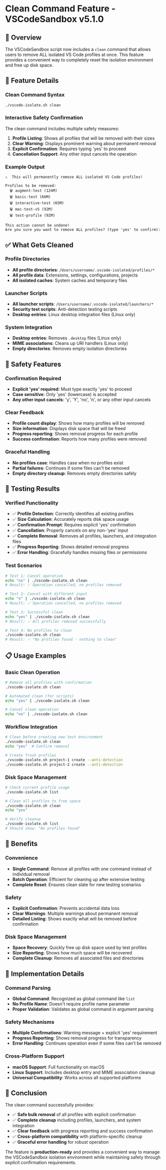 # Clean Command Feature - VSCodeSandbox v5.1.0

## 🎯 Overview

The VSCodeSandbox script now includes a `clean` command that allows users to remove ALL isolated VS Code profiles at once. This feature provides a convenient way to completely reset the isolation environment and free up disk space.

## 🚀 Feature Details

### **Clean Command Syntax**
```bash
./vscode-isolate.sh clean
```

### **Interactive Safety Confirmation**
The clean command includes multiple safety measures:

1. **Profile Listing**: Shows all profiles that will be removed with their sizes
2. **Clear Warning**: Displays prominent warning about permanent removal
3. **Explicit Confirmation**: Requires typing 'yes' to proceed
4. **Cancellation Support**: Any other input cancels the operation

### **Example Output**
```
⚠️  This will permanently remove ALL isolated VS Code profiles!

Profiles to be removed:
  🗑️ augment-test (124M)
  🗑️ basic-test (66M)
  🗑️ interactive-test (65M)
  🗑️ mac-test-v5 (92M)
  🗑️ test-profile (92M)

This action cannot be undone!
Are you sure you want to remove ALL profiles? (type 'yes' to confirm): 
```

## ✅ What Gets Cleaned

### **Profile Directories**
- **All profile directories**: `/Users/username/.vscode-isolated/profiles/*`
- **All profile data**: Extensions, settings, configurations, projects
- **All isolated caches**: System caches and temporary files

### **Launcher Scripts**
- **All launcher scripts**: `/Users/username/.vscode-isolated/launchers/*`
- **Security test scripts**: Anti-detection testing scripts
- **Desktop entries**: Linux desktop integration files (Linux only)

### **System Integration**
- **Desktop entries**: Removes `.desktop` files (Linux only)
- **MIME associations**: Cleans up URI handlers (Linux only)
- **Empty directories**: Removes empty isolation directories

## 🔧 Safety Features

### **Confirmation Required**
- **Explicit 'yes' required**: Must type exactly 'yes' to proceed
- **Case sensitive**: Only 'yes' (lowercase) is accepted
- **Any other input cancels**: 'y', 'Y', 'no', 'n', or any other input cancels

### **Clear Feedback**
- **Profile count display**: Shows how many profiles will be removed
- **Size information**: Displays disk space that will be freed
- **Progress reporting**: Shows removal progress for each profile
- **Success confirmation**: Reports how many profiles were removed

### **Graceful Handling**
- **No profiles case**: Handles case when no profiles exist
- **Partial failures**: Continues if some files can't be removed
- **Empty directory cleanup**: Removes empty directories safely

## 🧪 Testing Results

### **Verified Functionality**
- ✅ **Profile Detection**: Correctly identifies all existing profiles
- ✅ **Size Calculation**: Accurately reports disk space usage
- ✅ **Confirmation Prompt**: Requires explicit 'yes' confirmation
- ✅ **Cancellation**: Properly cancels on any non-'yes' input
- ✅ **Complete Removal**: Removes all profiles, launchers, and integration files
- ✅ **Progress Reporting**: Shows detailed removal progress
- ✅ **Error Handling**: Gracefully handles missing files or permissions

### **Test Scenarios**
```bash
# Test 1: Cancel operation
echo "no" | ./vscode-isolate.sh clean
# Result: ✅ Operation cancelled, no profiles removed

# Test 2: Cancel with different input
echo "n" | ./vscode-isolate.sh clean
# Result: ✅ Operation cancelled, no profiles removed

# Test 3: Successful clean
echo "yes" | ./vscode-isolate.sh clean
# Result: ✅ All profiles removed successfully

# Test 4: No profiles to clean
./vscode-isolate.sh clean
# Result: ✅ "No profiles found - nothing to clean"
```

## 📋 Usage Examples

### **Basic Clean Operation**
```bash
# Remove all profiles with confirmation
./vscode-isolate.sh clean

# Automated clean (for scripts)
echo "yes" | ./vscode-isolate.sh clean

# Cancel clean operation
echo "no" | ./vscode-isolate.sh clean
```

### **Workflow Integration**
```bash
# Clean before creating new test environment
./vscode-isolate.sh clean
echo "yes"  # Confirm removal

# Create fresh profiles
./vscode-isolate.sh project-1 create --anti-detection
./vscode-isolate.sh project-2 create --anti-detection
```

### **Disk Space Management**
```bash
# Check current profile usage
./vscode-isolate.sh list

# Clean all profiles to free space
./vscode-isolate.sh clean
echo "yes"

# Verify cleanup
./vscode-isolate.sh list
# Should show: "No profiles found"
```

## 🎯 Benefits

### **Convenience**
- **Single Command**: Remove all profiles with one command instead of individual removal
- **Batch Operation**: Efficient for cleaning up after extensive testing
- **Complete Reset**: Ensures clean slate for new testing scenarios

### **Safety**
- **Explicit Confirmation**: Prevents accidental data loss
- **Clear Warnings**: Multiple warnings about permanent removal
- **Detailed Listing**: Shows exactly what will be removed before confirmation

### **Disk Space Management**
- **Space Recovery**: Quickly free up disk space used by test profiles
- **Size Reporting**: Shows how much space will be recovered
- **Complete Cleanup**: Removes all associated files and directories

## 🔧 Implementation Details

### **Command Parsing**
- **Global Command**: Recognized as global command like `list`
- **No Profile Name**: Doesn't require profile name parameter
- **Proper Validation**: Validates as global command in argument parsing

### **Safety Mechanisms**
- **Multiple Confirmations**: Warning message + explicit 'yes' requirement
- **Progress Reporting**: Shows removal progress for transparency
- **Error Handling**: Continues operation even if some files can't be removed

### **Cross-Platform Support**
- **macOS Support**: Full functionality on macOS
- **Linux Support**: Includes desktop entry and MIME association cleanup
- **Universal Compatibility**: Works across all supported platforms

## 🎉 Conclusion

The clean command successfully provides:

- ✅ **Safe bulk removal** of all profiles with explicit confirmation
- ✅ **Complete cleanup** including profiles, launchers, and system integration
- ✅ **Clear feedback** with progress reporting and success confirmation
- ✅ **Cross-platform compatibility** with platform-specific cleanup
- ✅ **Graceful error handling** for robust operation

The feature is **production-ready** and provides a convenient way to manage the VSCodeSandbox isolation environment while maintaining safety through explicit confirmation requirements.
